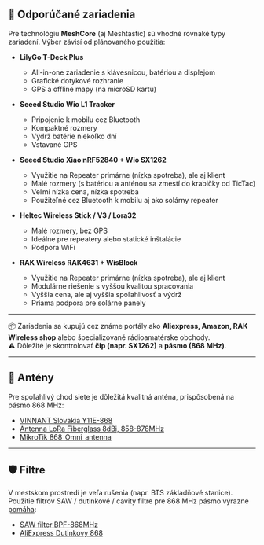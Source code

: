 ## 🔧 Odporúčané zariadenia

Pre technológiu **MeshCore** (aj Meshtastic) sú vhodné rovnaké typy zariadení. Výber závisí od plánovaného použitia:

- **LilyGo T-Deck Plus**  
  - All-in-one zariadenie s klávesnicou, batériou a displejom  
  - Grafické dotykové rozhranie  
  - GPS a offline mapy (na microSD kartu)  

- **Seeed Studio Wio L1 Tracker**  
  - Pripojenie k mobilu cez Bluetooth  
  - Kompaktné rozmery  
  - Výdrž batérie niekoľko dní  
  - Vstavané GPS  

- **Seeed Studio Xiao nRF52840 + Wio SX1262**  
  - Využitie na Repeater primárne (nízka spotreba), ale aj klient  
  - Malé rozmery (s batériou a anténou sa zmestí do krabičky od TicTac)  
  - Veľmi nízka cena, nízka spotreba  
  - Použiteľné cez Bluetooth k mobilu aj ako solárny repeater  

- **Heltec Wireless Stick / V3 / Lora32**  
  - Malé rozmery, bez GPS  
  - Ideálne pre repeatery alebo statické inštalácie  
  - Podpora WiFi  

- **RAK Wireless RAK4631 + WisBlock**  
  - Využitie na Repeater primárne (nízka spotreba), ale aj klient  
  - Modulárne riešenie s vyššou kvalitou spracovania  
  - Vyššia cena, ale aj vyššia spoľahlivosť a výdrž  
  - Priama podpora pre solárne panely  

---

📦 Zariadenia sa kupujú cez známe portály ako **Aliexpress, Amazon, RAK Wireless shop** alebo špecializované rádioamatérske obchody.  
⚠️ Dôležité je skontrolovať **čip (napr. SX1262)** a **pásmo (868 MHz)**.

---

## 📡 Antény

Pre spoľahlivý chod siete je dôležitá kvalitná anténa, prispôsobená na pásmo 868 MHz:

- [VINNANT Slovakia Y11E-868](https://vinnant.sk/store/page/1?productlist-search=&productlist-sort=created-desc&productlist-categories=868mhz-8695mhz-lorawanheliumflarmsigfox&productlist-tags=&productlist)
- [Antenna LoRa Fiberglass 8dBi, 858-878MHz ](https://botland.store/antennas/20121-antenna-lora-fiberglass-8dbi-858-878mhz-lenght-130cm-seeedstudio-318020611-5904422362737.html)
- [MikroTik 868_Omni_antenna](https://wifi-anteny.heureka.sk/mikrotik-868-omni-antenna/#prehlad/)

---

## 🛡️ Filtre

V mestskom prostredí je veľa rušenia (napr. BTS základňové stanice). Použitie filtrov SAW / dutinkové / cavity filtre pre 868 MHz pásmo výrazne [pomáha](https://pytlicek.github.io/hamradio/filters/index.html):  

- [SAW filter BPF-868MHz](https://www.laskakit.cz/saw-filter-bpf-868mhz/)
- [AliExpress Dutinkovy 868](https://www.aliexpress.com/item/1005006356979446.html)
